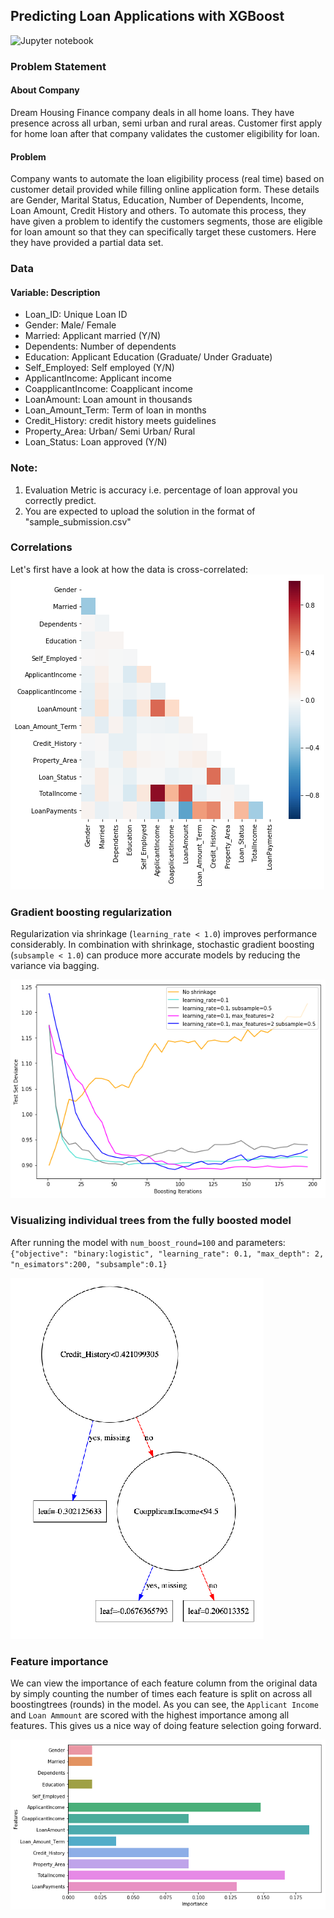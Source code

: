 ## Predicting Loan Applications with XGBoost  <a name="loans"></a>

![Jupyter notebook](https://github.com/arjology/data_science/loan_prediction/loan_prediction.ipynb)

### Problem Statement
#### About Company
Dream Housing Finance company deals in all home loans. They have presence across all urban, semi urban and rural areas. Customer first apply for home loan after that company validates the customer eligibility for loan.

#### Problem
Company wants to automate the loan eligibility process (real time) based on customer detail provided while filling online application form. These details are Gender, Marital Status, Education, Number of Dependents, Income, Loan Amount, Credit History and others. To automate this process, they have given a problem to identify the customers segments, those are eligible for loan amount so that they can specifically target these customers. Here they have provided a partial data set.

### Data
#### Variable: Description
* Loan_ID: Unique Loan ID
* Gender: Male/ Female
* Married: Applicant married (Y/N)
* Dependents: Number of dependents
* Education: Applicant Education (Graduate/ Under Graduate)
* Self_Employed: Self employed (Y/N)
* ApplicantIncome: Applicant income
* CoapplicantIncome: Coapplicant income
* LoanAmount: Loan amount in thousands
* Loan_Amount_Term: Term of loan in months
* Credit_History: credit history meets guidelines
* Property_Area: Urban/ Semi Urban/ Rural
* Loan_Status: Loan approved (Y/N)


### Note: 
1. Evaluation Metric is accuracy i.e. percentage of loan approval you correctly predict.
2. You are expected to upload the solution in the format of "sample_submission.csv"

### Correlations

Let's first have a look at how the data is cross-correlated:
![Application factor correlations](https://github.com/arjology/data_science/blob/master/figures/loan_prediction_correlations.png)

### Gradient boosting regularization

Regularization via shrinkage (`learning_rate < 1.0`) improves performance considerably.
In combination with shrinkage, stochastic gradient boosting (`subsample < 1.0`) can produce more accurate models by reducing the variance via bagging.

![Regularization](https://github.com/arjology/data_science/blob/master/figures/loan_prediction_shrinkage.png)

### Visualizing individual trees from the fully boosted model

After running the model with `num_boost_round=100` and parameters:
`{"objective": "binary:logistic", "learning_rate": 0.1, "max_depth": 2, "n_esimators":200, "subsample":0.1}`

![Trees](https://github.com/arjology/data_science/blob/master/figures/loan_prediction_tree.png)

### Feature importance

We can view the importance of each feature column from the original data by simply counting the number of times each feature is split on across all boostingtrees (rounds) in the model. As you can see, the `Applicant Income` and `Loan Ammount` are scored with the highest importance among all features. This gives us a nice way of doing feature selection going forward.

![Features](https://github.com/arjology/data_science/blob/master/figures/loan_prediction_feature_importances.png)

